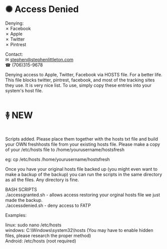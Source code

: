 # ✺ Access Denied  
Denying:  
 ✗ Facebook  
 ✗ Apple  
 ✗ Twitter  
 ✗ Pintrest  

Contact:  
✉ stephen@stephenlittleton.com  
☎ (706)315-9678

Denying access to Apple, Twitter, Facebook via HOSTS file. For a better life. This file blocks twitter, pintrest, facebook, and most of the tracking sites they use. It is very nice list. 
To use, simply copy these entries into your system's host file.  

# ࿈ NEW  
Scripts added. Please place them together with the hosts txt file and build your OWN freshhosts file from your existing hosts file. Please make a copy of your /etc/hosts file to /home/yourusername/hostsfresh  

eg: cp /etc/hosts /home/yourusername/hostsfresh  

Once you have your original hosts file backed up (you might even want to make a backup of the backup) you can run the scripts in the same directory as all the files. Any directory is fine.  

BASH SCRIPTS  
./accessgranted.sh - allows access restoring your orginal hosts file we just made the backup.  
./accessdenied.sh - deny access to FATP  

Examples:  

linux: sudo nano /etc/hosts  
windows: C:\Windows\system32\hosts (You may have to enable hidden files, please research the proper method)  
Android: /etc/hosts (root required)  
